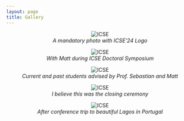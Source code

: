 ```yaml
---
layout: page
title: Gallery
---
```


<figure style="text-align: center;">
  <img src="../assets/photo/icse-24-1.jpg" alt="ICSE" style="max-width: 80%;" />
  <figcaption style="font-style: italic;">A mandatory photo with ICSE'24 Logo</figcaption>
</figure>

<figure style="text-align: center;">
  <img src="../assets/photo/icse-24-2.jpg" alt="ICSE" style="max-width: 80%;" />
  <figcaption style="font-style: italic;">With Matt during ICSE Doctoral Symposium</figcaption>
</figure>


<figure style="text-align: center;">
  <img src="../assets/photo/icse-24-3.jpg" alt="ICSE" style="max-width: 80%;" />
  <figcaption style="font-style: italic;">Current and past students advised by Prof. Sebastian and Matt </figcaption>
</figure>


<figure style="text-align: center;">
  <img src="../assets/photo/icse-24-4.jpg" alt="ICSE" style="max-width: 80%;" />
  <figcaption style="font-style: italic;">I believe this was the closing ceremony</figcaption>
</figure>

<figure style="text-align: center;">
  <img src="../assets/photo/icse-24-5.jpg" alt="ICSE" style="max-width: 80%;" />
  <figcaption style="font-style: italic;">After conference trip to beautiful Lagos in Portugal</figcaption>
</figure>